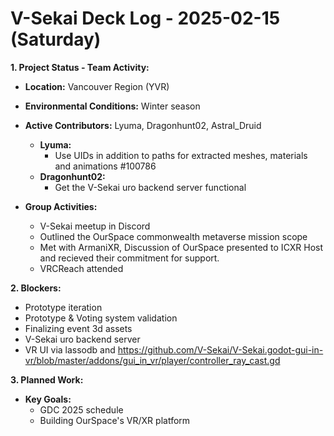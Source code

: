 # V-Sekai Deck Log - 2025-02-15 (Saturday)

**1. Project Status - Team Activity:**

- **Location:** Vancouver Region (YVR)
- **Environmental Conditions:** Winter season
- **Active Contributors:** Lyuma, Dragonhunt02, Astral_Druid

  - **Lyuma:**
    - Use UIDs in addition to paths for extracted meshes, materials and animations #100786 
  - **Dragonhunt02:**
    - Get the V-Sekai uro backend server functional

- **Group Activities:**
  - V-Sekai meetup in Discord
  - Outlined the OurSpace commonwealth metaverse mission scope
  - Met with ArmaniXR, Discussion of OurSpace presented to ICXR Host and recieved their commitment for support.
  - VRCReach attended

**2. Blockers:**
  - Prototype iteration
  - Prototype & Voting system validation
  - Finalizing event 3d assets
  - V-Sekai uro backend server
  - VR UI via lassodb and https://github.com/V-Sekai/V-Sekai.godot-gui-in-vr/blob/master/addons/gui_in_vr/player/controller_ray_cast.gd

**3. Planned Work:**

- **Key Goals:**
  - GDC 2025 schedule
  - Building OurSpace's VR/XR platform

